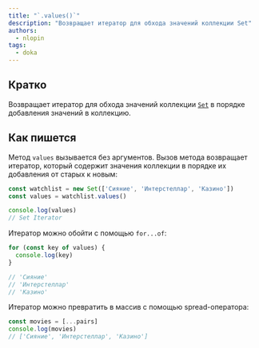 ```yaml
---
title: "`.values()`"
description: "Возвращает итератор для обхода значений коллекции Set"
authors:
  - nlopin
tags:
  - doka
---
```


## Кратко

Возвращает итератор для обхода значений коллекции [`Set`](/js/set) в порядке добавления значений в коллекцию.

## Как пишется

Метод `values` вызывается без аргументов. Вызов метода возвращает итератор, который содержит значения коллекции в порядке их добавления от старых к новым:

```js
const watchlist = new Set(['Сияние', 'Интерстеллар', 'Казино'])
const values = watchlist.values()

console.log(values)
// Set Iterator
```

Итератор можно обойти с помощью `for...of`:

```js
for (const key of values) {
  console.log(key)
}

// 'Сияние'
// 'Интерстеллар'
// 'Казино'
```

Итератор можно превратить в массив с помощью spread-оператора:

```js
const movies = [...pairs]
console.log(movies)
// ['Сияние', 'Интерстеллар', 'Казино']
```
